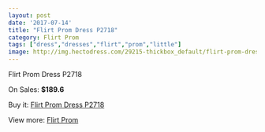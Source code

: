 ```yaml
---
layout: post
date: '2017-07-14'
title: "Flirt Prom Dress P2718"
category: Flirt Prom
tags: ["dress","dresses","flirt","prom","little"]
image: http://img.hectodress.com/29215-thickbox_default/flirt-prom-dress-p2718.jpg
---
```

Flirt Prom Dress P2718

On Sales: **$189.6**
<a href="https://www.hectodress.com/flirt-prom/13598-flirt-prom-dress-p2718.html"><amp-img layout="responsive" width="600" height="600" src="//img.hectodress.com/29215-thickbox_default/flirt-prom-dress-p2718.jpg" alt="Flirt Prom Dress P2718 0" /></a>
<a href="https://www.hectodress.com/flirt-prom/13598-flirt-prom-dress-p2718.html"><amp-img layout="responsive" width="600" height="600" src="//img.hectodress.com/29217-thickbox_default/flirt-prom-dress-p2718.jpg" alt="Flirt Prom Dress P2718 1" /></a>
<a href="https://www.hectodress.com/flirt-prom/13598-flirt-prom-dress-p2718.html"><amp-img layout="responsive" width="600" height="600" src="//img.hectodress.com/29216-thickbox_default/flirt-prom-dress-p2718.jpg" alt="Flirt Prom Dress P2718 2" /></a>

Buy it: [Flirt Prom Dress P2718](https://www.hectodress.com/flirt-prom/13598-flirt-prom-dress-p2718.html "Flirt Prom Dress P2718")

View more: [Flirt Prom](https://www.hectodress.com/223-flirt-prom "Flirt Prom")